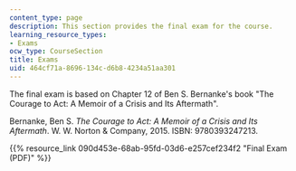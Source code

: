 ```yaml
---
content_type: page
description: This section provides the final exam for the course.
learning_resource_types:
- Exams
ocw_type: CourseSection
title: Exams
uid: 464cf71a-8696-134c-d6b8-4234a51aa301
---
```


The final exam is based on Chapter 12 of Ben S. Bernanke's book "The Courage to Act: A Memoir of a Crisis and Its Aftermath".

Bernanke, Ben S. _The Courage to Act: A Memoir of a Crisis and Its Aftermath_. W. W. Norton & Company, 2015. ISBN: 9780393247213.

{{% resource_link 090d453e-68ab-95fd-03d6-e257cef234f2 "Final Exam (PDF)" %}}